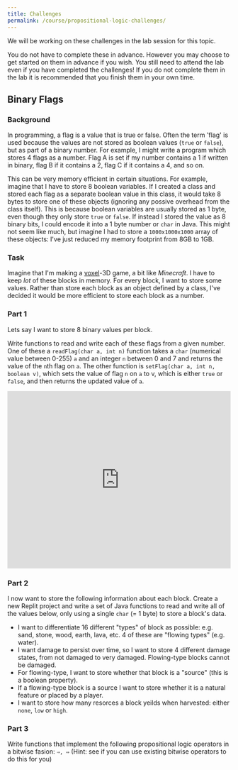 ```yaml
---
title: Challenges
permalink: /course/propositional-logic-challenges/
---
```


We will be working on these challenges in the lab session for this topic.

You do not have to complete these in advance. However you may choose to get started on them in advance if you wish. You still need to attend the lab even if you have completed the challenges! If you do not complete them in the lab it is recommended that you finish them in your own time.

## Binary Flags

### Background

In programming, a flag is a value that is true or false. Often the term 'flag' is used because the values are not stored as boolean values (`true` or `false`), but as part of a binary number. For example, I might write a program which stores 4 flags as a number. Flag A is set if my number contains a 1 if written in binary, flag B if it contains a 2, flag C if it contains a 4, and so on.

This can be very memory efficient in certain situations. For example, imagine that I have to store 8 boolean variables. If I created a class and stored each flag as a separate boolean value in this class, it would take 8 bytes to store one of these objects (ignoring any possive overhead from the class itself). This is because boolean variables are usually stored as 1 byte, even though they only store `true` or `false`. If instead I stored the value as 8 binary bits, I could encode it into a 1 byte number or `char` in Java. This might not seem like much, but imagine I had to store a `1000x1000x1000` array of these objects: I've just reduced my memory footprint from 8GB to 1GB.

### Task

Imagine that I'm making a [voxel](https://en.wikipedia.org/wiki/Voxel)-3D game, a bit like _Minecraft_. I have to keep _lot_ of these blocks in memory. For every block, I want to store some values. Rather than store each block as an object defined by a class, I've decided it would be more efficient to store each block as a number.

### Part 1

Lets say I want to store 8 binary values per block.

Write functions to read and write each of these flags from a given number. One of these a `readFlag(char a, int n)` function takes a `char` (numerical value between 0-255) `a` and an integer `n` between 0 and 7 and returns the value of the `n`th flag on `a`. The other function is `setFlag(char a, int n, boolean v)`, which sets the value of flag `n` on `a` to v, which is either `true` or `false`, and then returns the updated value of `a`.

<iframe height="400px" width="100%" src="https://repl.it/@davidgundry/MathsForCSPropositionalLogicChallengeJava?lite=true" scrolling="no" frameborder="no" allowtransparency="true" allowfullscreen="true" sandbox="allow-forms allow-pointer-lock allow-popups allow-same-origin allow-scripts allow-modals"></iframe>

### Part 2

I now want to store the following information about each block. Create a new Replit project and write a set of Java functions to read and write all of the values below, only using a single `char` (= 1 byte) to store a block's data.

* I want to differentiate 16 different "types" of block as possible: e.g. sand, stone, wood, earth, lava, etc. 4 of these are "flowing types" (e.g. water).
* I want damage to persist over time, so I want to store 4 different damage states, from not damaged to very damaged. Flowing-type blocks cannot be damaged.
* For flowing-type, I want to store whether that block is a "source" (this is a boolean property).
* If a flowing-type block is a source I want to store whether it is a natural feature or placed by a player.
* I want to store how many resorces a block yeilds when harvested: either `none`, `low` or `high`.

### Part 3

Write functions that implement the following propositional logic operators in a bitwise fasion: `⇒, ⇔` (Hint: see if you can use existing bitwise operators to do this for you)

